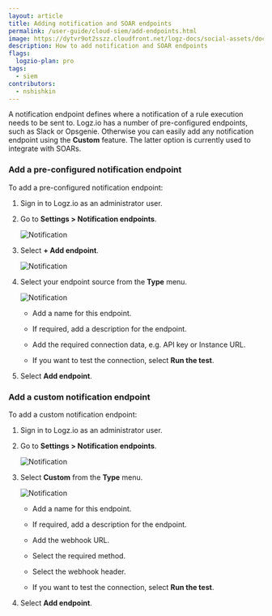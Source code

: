 ```yaml
---
layout: article
title: Adding notification and SOAR endpoints
permalink: /user-guide/cloud-siem/add-endpoints.html
image: https://dytvr9ot2sszz.cloudfront.net/logz-docs/social-assets/docs-social.jpg
description: How to add notification and SOAR endpoints
flags:
  logzio-plan: pro
tags:
  - siem
contributors:
  - nshishkin
---
```


A notification endpoint defines where a notification of a rule execution needs to be sent to. Logz.io has a number of pre-configured endpoints, such as Slack or Opsgenie. Otherwise you can easily add any notification endpoint using the **Custom** feature. The latter option is currently used to integrate with SOARs.

### Add a pre-configured notification endpoint

To add a pre-configured notification endpoint:

1. Sign in to Logz.io as an administrator user.

2. Go to **Settings > Notification endpoints**.

   ![Notification](https://dytvr9ot2sszz.cloudfront.net/logz-docs/siem-quick-start/endpoint-1.png)

3. Select **+ Add endpoint**.

   ![Notification](https://dytvr9ot2sszz.cloudfront.net/logz-docs/siem-quick-start/endpoint-2.png)


3. Select your endpoint source from the **Type** menu.

   ![Notification](https://dytvr9ot2sszz.cloudfront.net/logz-docs/siem-quick-start/endpoint-3.png)


   * Add a name for this endpoint.

   * If required, add a description for the endpoint.

   * Add the required connection data, e.g. API key or Instance URL.

   * If you want to test the connection, select **Run the test**.

4. Select **Add endpoint**.

### Add a custom notification endpoint

To add a custom notification endpoint:


1. Sign in to Logz.io as an administrator user.

2. Go to **Settings > Notification endpoints**.

   ![Notification](https://dytvr9ot2sszz.cloudfront.net/logz-docs/siem-quick-start/endpoint-1.png)


3. Select **Custom** from the **Type** menu.

   ![Notification](https://dytvr9ot2sszz.cloudfront.net/logz-docs/siem-quick-start/endpoint-4.png)

   * Add a name for this endpoint.

   * If required, add a description for the endpoint.

   * Add the webhook URL.

   * Select the required method.

   * Select the webhook header.

   * If you want to test the connection, select **Run the test**.

4. Select **Add endpoint**.
